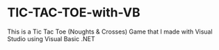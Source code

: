 # TIC-TAC-TOE-with-VB
This is a Tic Tac Toe (Noughts &amp; Crosses) Game that I made with Visual Studio using Visual Basic .NET
